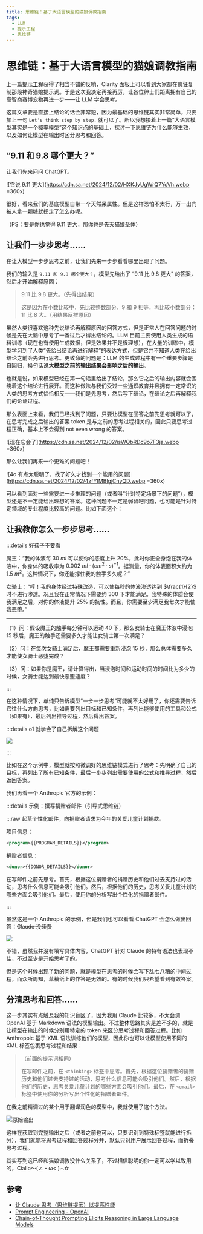 ```yaml
---
title: 思维链：基于大语言模型的猫娘调教指南
tags:
  - LLM
  - 提示工程
  - 思维链
---
```


# 思维链：基于大语言模型的猫娘调教指南

上一篇[提示工程](./000-prompt-engineering)获得了相当不错的反响，Clarity 面板上可以看到大家都在疯狂复制那段神奇猫娘提示词。于是这次我决定再接再厉，让各位绅士们距离拥有自己的高智商赛博宠物再进一步——让 LLM 学会思考。

这篇文章要是直接上结论的话会非常短，因为最基础的思维链其实非常简单，只要加上一句 `Let's think step by step.` 就可以了。所以我想接着上一篇“大语言模型其实是一个概率模型”这个知识点的基础上，探讨一下思维链为什么能够生效，以及如何让模型在输出时区分思考和回答。

## “9.11 和 9.8 哪个更大？”

让我们先来问问 ChatGPT。

![它说 9.11 更大](https://cdn.sa.net/2024/12/02/HXKJyUgWrQ7YcVh.webp =360x)

很好，看来我们的基底模型自带一个天然呆属性。但是这样恐怕不太行，万一出门被人拿一颗糖就拐走了怎么办呢。

（PS：要是你也觉得 9.11 更大，那你也是先天猫娘圣体）

## 让我们一步步思考……

在让大模型一步步思考之前，让我们先来一步步看看哪里出现了问题。

我们的输入是 `9.11 和 9.8 哪个更大？`，模型先给出了 “9.11 比 9.8 更大” 的答案，然后才开始解释原因：

> 9.11 比 9.8 更大。（先得出结果）
>
> 这是因为在小数比较中，先比较整数部分，9 和 9 相等，再比较小数部分：11 比 8 大。（用结果反推原因）

虽然人类很喜欢这种先说结论再解释原因的回答方式，但是正常人在回答问题的时候是先在大脑中思考了一番过后才得出结论的。LLM 目前主要使用人类生成的语料训练（现在也有使用生成数据，但是效果并不是很理想），在大量的训练中，模型学习到了人类“先给出结论再进行解释”的表达方式，但是它并不知道人类在给出结论之前会先进行思考。更致命的问题是：LLM 的生成过程中有一个重要步骤是自回归，换句话说**大模型之前的输出结果会影响之后的输出**。

也就是说，如果模型已经在第一句话里给出了结论，那么它之后的输出内容就会围绕着这个结论进行展开。而这种做法与我们受过一些通识教育并且拥有一定常识的人类的思考方式恰恰相反——我们是先思考，然后写下结论，在结论之后再解释我们的论证过程。

那么表面上来看，我们已经找到了问题，只要让模型在回答之前先思考就可以了，在思考完成之后输出的答案 token 是与之前的思考过程相关的，因此只要思考过程正确，基本上不会得到 not even wrong 的答案。

![现在它会了](https://cdn.sa.net/2024/12/02/isWQbRDc9o7F3ja.webp =360x)

那么让我们再来一个更难的问题吧！

![4o 有点太聪明了，找了好久才找到一个能用的问题](https://cdn.sa.net/2024/12/02/4zfYIMBlgjCnyQD.webp =360x)

可以看到面对一些需要进一步推理的问题（或者叫“针对特定场景下的问题”），模型还是不一定能给出理想的答案。这种问题不一定是弱智吧问题，也可能是针对特定领域的专业程度比较高的问题。比如下面这个：

## 让我教你怎么一步步思考……

:::details 好孩子不要看

魔王：“我的体液每 $30\ ml$ 可以使你的感度上升 $20\%$，此时你正全身泡在我的体液中，你身体的吸收率为 $0.002\ ml \cdot (cm^2 \cdot s)^{-1}$。据测量，你的体表面积大约为 $1.5\ m^2$。这种情况下，你还能撑住我的触手多久呢？”

女骑士：“哼！我的身体经过特殊改造，可以使每秒的体液渗透达到 $\frac{1}{2}$ 时不进行渗透。况且我在正常情况下需要约 $300$ 下才能满足。我特殊的体质会使我满足之后，对你的体液提升 $25\%$ 的抗性。而且，你需要至少满足我七次才能使我恶堕。”

---

（1）问：假设魔王的触手每分钟可以运动 $40$ 下，那么女骑士在魔王体液中浸泡 $15$ 秒后，魔王的触手还需要多久才能让女骑士第一次满足？

（2）问：在每次女骑士满足后，魔王都需要重新浸泡 $15$ 秒，那么总体需要多久才能使女骑士恶堕完成？

（3）问：如果你是魔王，请计算得出，当浸泡时间和运动时间的时间比为多少的时候，女骑士能达到最快恶堕速度？

:::

在这种情况下，单纯只告诉模型“一步一步思考”可能就不太好用了，你还需要告诉它往什么方向思考，比如需要列出目标和已知条件，再列出能够使用的工具和公式（如果有），最后列出推导过程，然后得出答案。

:::details o1 就学会了自己拆解这个问题

![](https://cdn.sa.net/2024/12/02/jDr3vWumbaSFxhA.webp)

:::

比如在这个示例中，模型就按照微调好的思维链模式进行了思考：先明确了自己的目标，再列出了所有已知条件，最后一步步列出需要使用的公式和推导过程，然后返回答案。

我们再看一个 Anthropic 官方的示例：

:::details 示例：撰写捐赠者邮件（引导式思维链）

:::raw
起草个性化邮件，向捐赠者请求为今年的关爱儿童计划捐款。

项目信息：

```xml
<program>{{PROGRAM_DETAILS}}</program>

```

捐赠者信息：

```xml
<donor>{{DONOR_DETAILS}}</donor>
```

在写邮件之前先思考。首先，根据这位捐赠者的捐赠历史和他们过去支持过的活动，思考什么信息可能会吸引他们。然后，根据他们的历史，思考关爱儿童计划的哪些方面会吸引他们。最后，使用你的分析写出个性化的捐赠者邮件。

:::

虽然这是一个 Anthropic 的示例，但是我们也可以看看 ChatGPT 会怎么做出回答：~~Claude 没续费~~

![](https://cdn.sa.net/2024/12/02/NQa9IGjYLxROEg7.webp)

不错，虽然我并没有填写具体内容，ChatGPT 针对 Claude 的特有语法也表现不佳，不过至少是开始思考了的。

但是这个时候出现了新的问题，就是模型在思考的时候会写下乱七八糟的中间过程，而众所周知，草稿纸上的作答是无效的。有的时候我们只希望看到有效答案。

## 分清思考和回答……

这一步其实有点触及我的知识盲区了，因为我用 Claude 比较多，不太会调 OpenAI 基于 Markdown 语法的模型输出。不过整体思路其实是差不多的，就是让模型在输出的时候分别用特定的 token 来区分思考过程和回答过程。比如 Anthroppic 基于 XML 语法训练他们的模型，因此你也可以让模型使用不同的 XML 标签包裹思考过程和结果：

> （前面的提示词相同）
>
> 在写邮件之前，在 `<thinking>` 标签中思考。首先，根据这位捐赠者的捐赠历史和他们过去支持过的活动，思考什么信息可能会吸引他们。然后，根据他们的历史，思考关爱儿童计划的哪些方面会吸引他们。最后，在 `<email>` 标签中使用你的分析写出个性化的捐赠者邮件。

在我之前精调过的某个用于翻译润色的模型中，我就使用了这个方法。

![原始输出](https://cdn.sa.net/2024/12/02/rwbQv6tLcXdshOG.webp)

这样在获取到完整输出之后（或者之前也可以，只要识别到特殊标签就能进行拆分），我们就能将思考过程和回答过程分开，默认只对用户展示回答过程，而折叠思考过程。

其实写到这已经和猫娘调教没什么关系了，不过相信聪明的你一定可以学以致用的，Ciallo～(∠・ω< )⌒☆

## 参考

- [让 Claude 思考（思维链提示）以提高性能](https://docs.anthropic.com/zh-CN/docs/build-with-claude/prompt-engineering/chain-of-thought)
- [Prompt Engineering - OpenAI](https://platform.openai.com/docs/guides/prompt-engineering#tactic-specify-the-steps-required-to-complete-a-task)
- [Chain-of-Thought Prompting Elicits Reasoning in Large Language Models](https://arxiv.org/abs/2201.11903)
